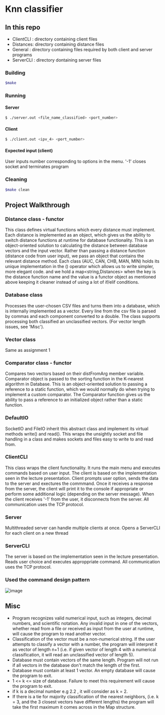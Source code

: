 # Knn classifier

## In this repo
- ClientCLI : directory containing client files
- Distances: directory containing distance files 
- General : directory containing files required by both client and server programs
- ServerCLI : directory dontaining server files

### Building
```bash
$make
```

###  Running
#### Server
```bash
$ ./server.out <file_name_classified> <port_number>
```
#### Client
```bash 
$ ./client.out <ipv_4> <port_number>
```
#### Expected input (client)
User inputs number corresponding to options in the menu. '-1' closes socket and terminates program

### Cleaning
```bash
$make clean
```

## Project Walkthrough

###  Distance class - functor
This class defines virtual functions which every distance must implement. Each distance is implemented as an object, which gives us the ability to switch distance functions at runtime for database functionality. This is an object-oriented solution to calculating the distance between database vectors and the input vector. Rather than passing a distance function (distance code from user input), we pass an object that contains the relevant distance method. Each class (AUC, CAN, CHB, MAN, MIN) holds its unique implementation in the () operator which allows us to write simpler, more elegant code. and we hold a map<string,Distances> when the key is the distance function name and the value is a functor object as mentioned above keeping it cleaner instead of using a lot of if/elif conditions.
### Database class
Processes the user-chosen CSV files and turns them into a database, which is internally implemented as a vector. Every line from the csv file is parsed by commas and each component converted to a double. The class supports processing both classified an unclassified vectors. (For vector length issues, see 'Misc'). 
### Vector class
Same as assignment 1
### Comparator class - functor
Compares two vectors based on their distFromArg member variable. Comparator object is passed to the sorting function in the K-nearest algorithm in Database. This is an object-oriented solution to passing a reference to a static function, which we would normally do when trying to implement a custom comparator. The Comparator function gives us the ability to pass a reference to an initialized object rather than a static function.
### DefaultIO
SocketIO and FileIO inherit this abstract class and implement its virtual methods write() and read(). This wraps the unsightly socket and file handling in a class and makes sockets and files easy to write to and read from.
### ClientCLI
This class wraps the client functionality. It runs the main menu and executes commands based on user input.
The client is based on the implementation seen in the lecture presentation. Client prompts user option, sends the data to the server and exectures the commmand. Once it receives a response from the server, the client will print it to the console if appropriate or perform some additional logic (depending on the server message). When the client receives '-1' from the user, it disconnects from the server. All communication uses the TCP protocol.
### Server
Multithreaded server can handle multiple clients at once. Opens a ServerCLI for each client on a new thread
### ServerCLI
The server is based on the implementation seen in the lecture presentation. Reads user choice and executes approppriate command. All communication uses the TCP protocol.

### Used the command design pattern
![image](https://github.com/ArielElb/KNN-classifier/assets/94087682/4fec53e7-f208-4fd4-9521-8d3338c97e6a)


## Misc
- Program recognizes valid numerical input, such as integers, decimal numbers, and scientific notation. Any invalid input in one of the vectors, whether read from a file or received as input from the user at runtime, will cause the program to read another vector.
- Classification of the vector must be a non-numerical string. If the user attempts to classify a vector with a number, the program will interpret it as vector of length n+1 (i.e. if given vector of length 4 with a numerical classification, it will read an unclassified vector of length 5).
- Database must contain vectors of the same length. Program will not run if all vectors in the database don't match the length of the first.
- Database must contain at least 1 vector. An empty database will cause the program to exit.
- 1 <= k <= size of database. Failure to meet this requirement will cause the program to exit.
- if k is a decimal number e.g 2.2 , it will consider as k = 2.
- If there is a tie for majority classification of the nearest neighbors, (i.e. k = 3, and the 3 closest vectors have different lengths) the program will take the first maximum it comes across in the Map structure.
